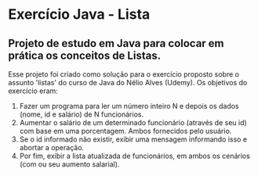 # Exercício Java - Lista

## Projeto de estudo em Java para colocar em prática os conceitos de Listas.

Esse projeto foi criado como solução para o exercício proposto sobre o assunto 'listas' do curso de Java do Nélio Alves (Udemy). Os objetivos do exercício eram:
1. Fazer um programa para ler um número inteiro N e depois os dados (nome, id e salário) de N funcionários.
2. Aumentar o salário de um determinado funcionário (através de seu id) com base em uma porcentagem. Ambos fornecidos pelo usuário.
3. Se o id informado não existir, exibir uma mensagem informando isso e abortar a operação.
4. Por fim, exibir a lista atualizada de funcionários, em ambos os cenários (com ou seu aumento salarial).
